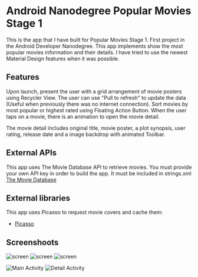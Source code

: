 # Android Nanodegree Popular Movies Stage 1

This is the app that I have built for Popular Movies Stage 1. First project in the Android Developer Nanodegree. This app implements show the most popular movies information and their details. I have tried to use the newest Material Design features when it was possible.

## Features

Upon launch, present the user with a grid arrangement of movie posters using Recycler View.
The user can use "Pull to refresh" to update the data (Useful when previously there was no internet connection).
Sort movies by most popular or highest rated using Floating Action Button.
When the user taps on a movie, there is an animation to open the movie detail.

The movie detail includes original title, movie poster, a plot synopsis, user rating, release date and a image backdrop with animated Toolbar.

## External APIs

This app uses The Movie Database API to retrieve movies. You must provide your own API key in order to build the app. It must be included in strings.xml
[The Movie Database](https://www.themoviedb.org/documentation/api)

## External libraries

This app uses Picasso to request movie covers and cache them:
* [Picasso](http://square.github.io/picasso/)


## Screenshoots

![screen](../master/art/moviesList.png)
![screen](../master/art/moviesDetail.png)
![screen](../master/art/moviesDetail2.png)

<img alt="Main Activity" src="http://imgur.com/ikTczyR.png" /> <img alt="Detail Activity" src="http://imgur.com/cYwB7Il.png" />
